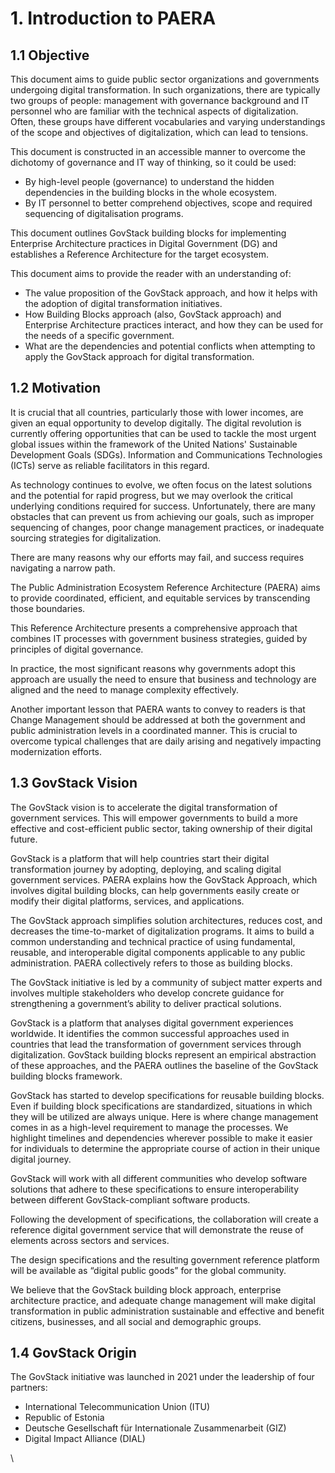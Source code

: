 # 1. Introduction to PAERA

## 1.1 Objective

This document aims to guide public sector organizations and governments undergoing digital transformation. In such organizations, there are typically two groups of people: management with governance background and IT personnel who are familiar with the technical aspects of digitalization. Often, these groups have different vocabularies and varying understandings of the scope and objectives of digitalization, which can lead to tensions.

This document is constructed in an accessible manner to overcome the dichotomy of governance and IT way of thinking, so it could be used:

* By high-level people (governance) to understand the hidden dependencies in the building blocks in the whole ecosystem.
* By IT personnel to better comprehend objectives, scope and required sequencing of digitalisation programs.

This document outlines GovStack building blocks for implementing Enterprise Architecture practices in Digital Government (DG) and establishes a Reference Architecture for the target ecosystem.

This document aims to provide the reader with an understanding of:

* The value proposition of the GovStack approach, and how it helps with the adoption of digital transformation initiatives.
* How Building Blocks approach (also, GovStack approach) and Enterprise Architecture practices interact, and how they can be used for the needs of a specific government.
* What are the dependencies and potential conflicts when attempting to apply the GovStack approach for digital transformation.&#x20;

## 1.2 Motivation

It is crucial that all countries, particularly those with lower incomes, are given an equal opportunity to develop digitally. The digital revolution is currently offering opportunities that can be used to tackle the most urgent global issues within the framework of the United Nations' Sustainable Development Goals (SDGs). Information and Communications Technologies (ICTs) serve as reliable facilitators in this regard.

As technology continues to evolve, we often focus on the latest solutions and the potential for rapid progress, but we may overlook the critical underlying conditions required for success. Unfortunately, there are many obstacles that can prevent us from achieving our goals, such as improper sequencing of changes, poor change management practices, or inadequate sourcing strategies for digitalization.&#x20;

There are many reasons why our efforts may fail, and success requires navigating a narrow path.

The Public Administration Ecosystem Reference Architecture (PAERA) aims to provide coordinated, efficient, and equitable services by transcending those boundaries.

This Reference Architecture presents a comprehensive approach that combines IT processes with government business strategies, guided by principles of digital governance.&#x20;

In practice, the most significant reasons why governments adopt this approach are usually the need to ensure that business and technology are aligned and the need to manage complexity effectively.

Another important lesson that PAERA wants to convey to readers is that Change Management should be addressed at both the government and public administration levels in a coordinated manner. This is crucial to overcome typical challenges that are daily arising and negatively impacting modernization efforts.

## 1.3 GovStack Vision

The GovStack vision is to accelerate the digital transformation of government services. This will empower governments to build a more effective and cost-efficient public sector, taking ownership of their digital future.

GovStack is a platform that will help countries start their digital transformation journey by adopting, deploying, and scaling digital government services. PAERA explains how the GovStack Approach, which involves digital building blocks, can help governments easily create or modify their digital platforms, services, and applications.&#x20;

The GovStack approach simplifies solution architectures, reduces cost, and decreases the time-to-market of digitalization programs. It aims to build a common understanding and technical practice of using fundamental, reusable, and interoperable digital components applicable to any public administration. PAERA collectively refers to those as building blocks.&#x20;

The GovStack initiative is led by a community of subject matter experts and involves multiple stakeholders who develop concrete guidance for strengthening a government’s ability to deliver practical solutions.&#x20;

GovStack is a platform that analyses digital government experiences worldwide. It identifies the common successful approaches used in countries that lead the transformation of government services through digitalization. GovStack building blocks represent an empirical abstraction of these approaches, and the PAERA outlines the baseline of the GovStack building blocks framework.

GovStack has started to develop specifications for reusable building blocks. Even if building block specifications are standardized, situations in which they will be utilized are always unique. Here is where change management comes in as a high-level requirement to manage the processes. We highlight timelines and dependencies wherever possible to make it easier for individuals to determine the appropriate course of action in their unique digital journey.

GovStack will work with all different communities who develop software solutions that adhere to these specifications to ensure interoperability between different GovStack-compliant software products.&#x20;

Following the development of specifications, the collaboration will create a reference digital government service that will demonstrate the reuse of elements across sectors and services.

The design specifications and the resulting government reference platform will be available as “digital public goods” for the global community.

We believe that the GovStack building block approach, enterprise architecture practice, and adequate change management will make digital transformation in public administration sustainable and effective and benefit citizens, businesses, and all social and demographic groups.&#x20;

## 1.4 GovStack Origin

The GovStack initiative was launched in 2021 under the leadership of four partners:&#x20;

* International Telecommunication Union (ITU)&#x20;
* Republic of Estonia&#x20;
* Deutsche Gesellschaft für Internationale Zusammenarbeit (GIZ)&#x20;
* Digital Impact Alliance (DIAL)



\
